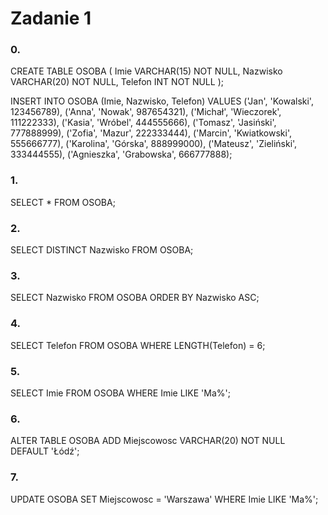 # Zadanie 1


### 0.

CREATE TABLE OSOBA ( Imie VARCHAR(15) NOT NULL, Nazwisko VARCHAR(20) NOT NULL, Telefon INT NOT NULL );

INSERT INTO OSOBA (Imie, Nazwisko, Telefon) VALUES ('Jan', 'Kowalski', 123456789), ('Anna', 'Nowak', 987654321), ('Michał', 'Wieczorek', 111222333), ('Kasia', 'Wróbel', 444555666), ('Tomasz', 'Jasiński', 777888999), ('Zofia', 'Mazur', 222333444), ('Marcin', 'Kwiatkowski', 555666777), ('Karolina', 'Górska', 888999000), ('Mateusz', 'Zieliński', 333444555), ('Agnieszka', 'Grabowska', 666777888);

### 1.

SELECT * FROM OSOBA;

### 2. 

SELECT DISTINCT Nazwisko FROM OSOBA;

### 3.

SELECT Nazwisko FROM OSOBA ORDER BY Nazwisko ASC;

### 4.

SELECT Telefon FROM OSOBA WHERE LENGTH(Telefon) = 6;

### 5.

SELECT Imie FROM OSOBA WHERE Imie LIKE 'Ma%';

### 6.

ALTER TABLE OSOBA ADD Miejscowosc VARCHAR(20) NOT NULL DEFAULT 'Łódź';

### 7.

UPDATE OSOBA SET Miejscowosc = 'Warszawa' WHERE Imie LIKE 'Ma%';




